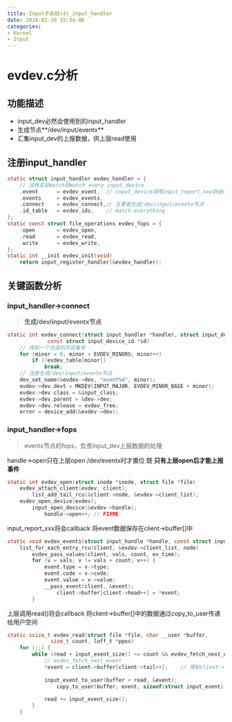 ```yaml
---
title: Input子系统(4)_input_handler
date: 2018-01-30 15:34:06
categories:
- Kernel
- Input
---
```


# evdev.c分析

## 功能描述

*   input_dev必然会使用到的input_handler
*   生成节点**/dev/input/eventx**
*   汇集input_dev的上报数据，供上层read使用
<!-- more -->
## 注册input_handler

```c
static struct input_handler evdev_handler = {
	// 没有实现match则match every input_device
	.event		= evdev_event,	// input_device调用input_report_xxx将会callback此类函数
	.events		= evdev_events,
	.connect	= evdev_connect,// 主要是生成/dev/input/eventx节点
	.id_table	= evdev_ids,	// match everything
};
static const struct file_operations evdev_fops = {
	.open		= evdev_open,
	.read		= evdev_read,
	.write		= evdev_write,
};
static int __init evdev_init(void)
	return input_register_handler(&evdev_handler);
```

## 关键函数分析

### input_handler->connect

>   **生成/dev/input/eventx节点**

```c
static int evdev_connect(struct input_handler *handler, struct input_dev *dev,
			 const struct input_device_id *id)
  	// 找到一个合适的次设备号
  	for (minor = 0; minor < EVDEV_MINORS; minor++)
		if (!evdev_table[minor])
			break;
	// 注册生成/dev/input/eventx节点
	dev_set_name(&evdev->dev, "event%d", minor);
	evdev->dev.devt = MKDEV(INPUT_MAJOR, EVDEV_MINOR_BASE + minor);
	evdev->dev.class = &input_class;
	evdev->dev.parent = &dev->dev;
	evdev->dev.release = evdev_free;
	error = device_add(&evdev->dev);
```

### input_handler->fops

>   eventx节点的fops，负责input_dev上报数据的处理

handle->open只在上层open /dev/eventx时才置位
既 **只有上层open后才能上报事件**

```c
static int evdev_open(struct inode *inode, struct file *file)
	evdev_attach_client(evdev, client);
		list_add_tail_rcu(&client->node, &evdev->client_list);
	evdev_open_device(evdev);
		input_open_device(&evdev->handle);
			handle->open++;	// FIXME
```



input_report_xxx将会callback
将event数据保存在client->buffer[]中

```c
static void evdev_events(struct input_handle *handle, const struct input_value *vals, unsigned int count)
	list_for_each_entry_rcu(client, &evdev->client_list, node)
		evdev_pass_values(client, vals, count, ev_time);
		for (v = vals; v != vals + count; v++) {
			event.type = v->type;
			event.code = v->code;
			event.value = v->value;
			__pass_event(client, &event);
				client->buffer[client->head++] = *event;
		}
```



上层调用read()将会callback
将client->buffer[]中的数据通过copy_to_user传递给用户空间

```c
static ssize_t evdev_read(struct file *file, char __user *buffer,
			  size_t count, loff_t *ppos)
	for (;;) {
		while (read + input_event_size() <= count && evdev_fetch_next_event(client, &event)) {
			// evdev_fetch_next_event
			*event = client->buffer[client->tail++];	// 得到client->buffer[]
					
			input_event_to_user(buffer + read, &event);
				copy_to_user(buffer, event, sizeof(struct input_event));
				
			read += input_event_size();
		}
	}
```

